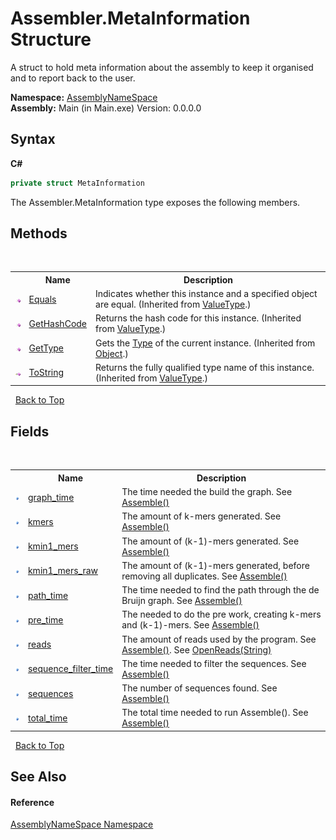 # Assembler.MetaInformation Structure
 

A struct to hold meta information about the assembly to keep it organised and to report back to the user.

**Namespace:**&nbsp;<a href="6bcc80ef-5cfd-db5f-1eb2-7297d1c16397">AssemblyNameSpace</a><br />**Assembly:**&nbsp;Main (in Main.exe) Version: 0.0.0.0

## Syntax

**C#**<br />
``` C#
private struct MetaInformation
```

The Assembler.MetaInformation type exposes the following members.


## Methods
&nbsp;<table><tr><th></th><th>Name</th><th>Description</th></tr><tr><td>![Public method](media/pubmethod.gif "Public method")</td><td><a href="http://msdn2.microsoft.com/en-us/library/2dts52z7" target="_blank">Equals</a></td><td>
Indicates whether this instance and a specified object are equal.
 (Inherited from <a href="http://msdn2.microsoft.com/en-us/library/aey3s293" target="_blank">ValueType</a>.)</td></tr><tr><td>![Public method](media/pubmethod.gif "Public method")</td><td><a href="http://msdn2.microsoft.com/en-us/library/y3509fc2" target="_blank">GetHashCode</a></td><td>
Returns the hash code for this instance.
 (Inherited from <a href="http://msdn2.microsoft.com/en-us/library/aey3s293" target="_blank">ValueType</a>.)</td></tr><tr><td>![Public method](media/pubmethod.gif "Public method")</td><td><a href="http://msdn2.microsoft.com/en-us/library/dfwy45w9" target="_blank">GetType</a></td><td>
Gets the <a href="http://msdn2.microsoft.com/en-us/library/42892f65" target="_blank">Type</a> of the current instance.
 (Inherited from <a href="http://msdn2.microsoft.com/en-us/library/e5kfa45b" target="_blank">Object</a>.)</td></tr><tr><td>![Public method](media/pubmethod.gif "Public method")</td><td><a href="http://msdn2.microsoft.com/en-us/library/wb77sz3h" target="_blank">ToString</a></td><td>
Returns the fully qualified type name of this instance.
 (Inherited from <a href="http://msdn2.microsoft.com/en-us/library/aey3s293" target="_blank">ValueType</a>.)</td></tr></table>&nbsp;
<a href="#assembler.metainformation-structure">Back to Top</a>

## Fields
&nbsp;<table><tr><th></th><th>Name</th><th>Description</th></tr><tr><td>![Public field](media/pubfield.gif "Public field")</td><td><a href="7bb970ac-5473-3399-05d4-ba783266b36f">graph_time</a></td><td>
The time needed the build the graph. See <a href="3b15cb13-a567-503e-0a54-1b79a5e9b70a">Assemble()</a></td></tr><tr><td>![Public field](media/pubfield.gif "Public field")</td><td><a href="be7cb387-082f-26a2-6c09-d8cd6933989c">kmers</a></td><td>
The amount of k-mers generated. See <a href="3b15cb13-a567-503e-0a54-1b79a5e9b70a">Assemble()</a></td></tr><tr><td>![Public field](media/pubfield.gif "Public field")</td><td><a href="fac2ba24-6d25-f397-3a6b-2d84f44a7e0d">kmin1_mers</a></td><td>
The amount of (k-1)-mers generated. See <a href="3b15cb13-a567-503e-0a54-1b79a5e9b70a">Assemble()</a></td></tr><tr><td>![Public field](media/pubfield.gif "Public field")</td><td><a href="9816d1ab-d85f-d3be-0e06-67cd1736c602">kmin1_mers_raw</a></td><td>
The amount of (k-1)-mers generated, before removing all duplicates. See <a href="3b15cb13-a567-503e-0a54-1b79a5e9b70a">Assemble()</a></td></tr><tr><td>![Public field](media/pubfield.gif "Public field")</td><td><a href="e207cbb3-0781-2a5b-5ef2-fd7f827e584b">path_time</a></td><td>
The time needed to find the path through the de Bruijn graph. See <a href="3b15cb13-a567-503e-0a54-1b79a5e9b70a">Assemble()</a></td></tr><tr><td>![Public field](media/pubfield.gif "Public field")</td><td><a href="edeabbd6-174e-39ea-0bb0-4953729f97d4">pre_time</a></td><td>
The needed to do the pre work, creating k-mers and (k-1)-mers. See <a href="3b15cb13-a567-503e-0a54-1b79a5e9b70a">Assemble()</a></td></tr><tr><td>![Public field](media/pubfield.gif "Public field")</td><td><a href="91e1dc2d-33f4-baec-fbbf-7f774583f5cf">reads</a></td><td>
The amount of reads used by the program. See <a href="3b15cb13-a567-503e-0a54-1b79a5e9b70a">Assemble()</a>. See <a href="c0462576-7be9-db3d-68ee-16dea1fc2dd1">OpenReads(String)</a></td></tr><tr><td>![Public field](media/pubfield.gif "Public field")</td><td><a href="f2ba5c9f-c3c1-7e24-cdf0-a177cb7cf776">sequence_filter_time</a></td><td>
The time needed to filter the sequences. See <a href="3b15cb13-a567-503e-0a54-1b79a5e9b70a">Assemble()</a></td></tr><tr><td>![Public field](media/pubfield.gif "Public field")</td><td><a href="8925c29f-1a91-72c2-42b4-0a2a0cf2dddc">sequences</a></td><td>
The number of sequences found. See <a href="3b15cb13-a567-503e-0a54-1b79a5e9b70a">Assemble()</a></td></tr><tr><td>![Public field](media/pubfield.gif "Public field")</td><td><a href="d678fc94-9f12-89f9-b784-d7d269c0c0b3">total_time</a></td><td>
The total time needed to run Assemble(). See <a href="3b15cb13-a567-503e-0a54-1b79a5e9b70a">Assemble()</a></td></tr></table>&nbsp;
<a href="#assembler.metainformation-structure">Back to Top</a>

## See Also


#### Reference
<a href="6bcc80ef-5cfd-db5f-1eb2-7297d1c16397">AssemblyNameSpace Namespace</a><br />